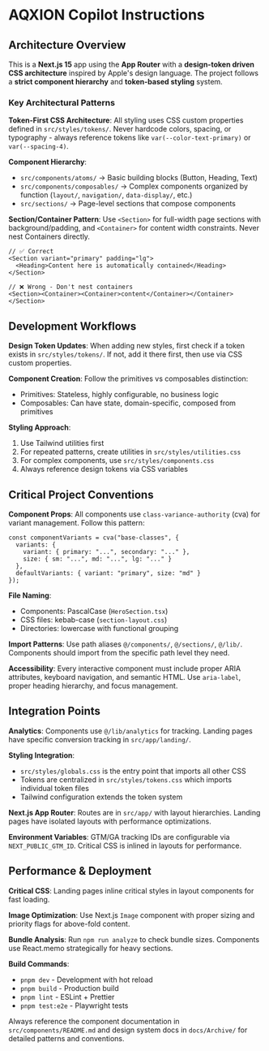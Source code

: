 # AQXION Copilot Instructions

## Architecture Overview

This is a **Next.js 15** app using the **App Router** with a **design-token driven CSS architecture** inspired by Apple's design language. The project follows a **strict component hierarchy** and **token-based styling** system.

### Key Architectural Patterns

**Token-First CSS Architecture**: All styling uses CSS custom properties defined in `src/styles/tokens/`. Never hardcode colors, spacing, or typography - always reference tokens like `var(--color-text-primary)` or `var(--spacing-4)`.

**Component Hierarchy**: 
- `src/components/atoms/` → Basic building blocks (Button, Heading, Text)
- `src/components/composables/` → Complex components organized by function (`layout/`, `navigation/`, `data-display/`, etc.)
- `src/sections/` → Page-level sections that compose components

**Section/Container Pattern**: Use `<Section>` for full-width page sections with background/padding, and `<Container>` for content width constraints. Never nest Containers directly.

```tsx
// ✅ Correct
<Section variant="primary" padding="lg">
  <Heading>Content here is automatically contained</Heading>
</Section>

// ❌ Wrong - Don't nest containers
<Section><Container><Container>content</Container></Container></Section>
```

## Development Workflows

**Design Token Updates**: When adding new styles, first check if a token exists in `src/styles/tokens/`. If not, add it there first, then use via CSS custom properties.

**Component Creation**: Follow the primitives vs composables distinction:
- Primitives: Stateless, highly configurable, no business logic
- Composables: Can have state, domain-specific, composed from primitives

**Styling Approach**: 
1. Use Tailwind utilities first
2. For repeated patterns, create utilities in `src/styles/utilities.css`
3. For complex components, use `src/styles/components.css`
4. Always reference design tokens via CSS variables

## Critical Project Conventions

**Component Props**: All components use `class-variance-authority` (cva) for variant management. Follow this pattern:

```tsx
const componentVariants = cva("base-classes", {
  variants: {
    variant: { primary: "...", secondary: "..." },
    size: { sm: "...", md: "...", lg: "..." }
  },
  defaultVariants: { variant: "primary", size: "md" }
});
```

**File Naming**: 
- Components: PascalCase (`HeroSection.tsx`)
- CSS files: kebab-case (`section-layout.css`)
- Directories: lowercase with functional grouping

**Import Patterns**: Use path aliases `@/components/`, `@/sections/`, `@/lib/`. Components should import from the specific path level they need.

**Accessibility**: Every interactive component must include proper ARIA attributes, keyboard navigation, and semantic HTML. Use `aria-label`, proper heading hierarchy, and focus management.

## Integration Points

**Analytics**: Components use `@/lib/analytics` for tracking. Landing pages have specific conversion tracking in `src/app/landing/`.

**Styling Integration**: 
- `src/styles/globals.css` is the entry point that imports all other CSS
- Tokens are centralized in `src/styles/tokens.css` which imports individual token files
- Tailwind configuration extends the token system

**Next.js App Router**: Routes are in `src/app/` with layout hierarchies. Landing pages have isolated layouts with performance optimizations.

**Environment Variables**: GTM/GA tracking IDs are configurable via `NEXT_PUBLIC_GTM_ID`. Critical CSS is inlined in layouts for performance.

## Performance & Deployment

**Critical CSS**: Landing pages inline critical styles in layout components for fast loading.

**Image Optimization**: Use Next.js `Image` component with proper sizing and priority flags for above-fold content.

**Bundle Analysis**: Run `npm run analyze` to check bundle sizes. Components use React.memo strategically for heavy sections.

**Build Commands**:
- `pnpm dev` - Development with hot reload
- `pnpm build` - Production build 
- `pnpm lint` - ESLint + Prettier
- `pnpm test:e2e` - Playwright tests

Always reference the component documentation in `src/components/README.md` and design system docs in `docs/Archive/` for detailed patterns and conventions.
